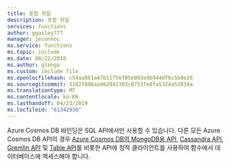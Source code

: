 ```yaml
---
title: 포함 파일
description: 포함 파일
services: functions
author: ggailey777
manager: jeconnoc
ms.service: functions
ms.topic: include
ms.date: 08/22/2018
ms.author: glenga
ms.custom: include file
ms.openlocfilehash: c54aa861a47b11756f05e003e9b944df6c5b0e28
ms.sourcegitcommit: 3102f886aa962842303c8753fe8fa5324a52834a
ms.translationtype: MT
ms.contentlocale: ko-KR
ms.lasthandoff: 04/23/2019
ms.locfileid: "61342938"
---
```

Azure Cosmos DB 바인딩은 SQL API에서만 사용할 수 있습니다. 다른 모든 Azure Cosmos DB API의 경우 [Azure Cosmos DB의 MongoDB용 API](../articles/cosmos-db/mongodb-introduction.md), [Cassandra API](../articles/cosmos-db/cassandra-introduction.md), [Gremlin API](../articles/cosmos-db/graph-introduction.md) 및 [Table API](../articles/cosmos-db/table-introduction.md)를 비롯한 API에 정적 클라이언트를 사용하여 함수에서 데이터베이스에 액세스해야 합니다.
